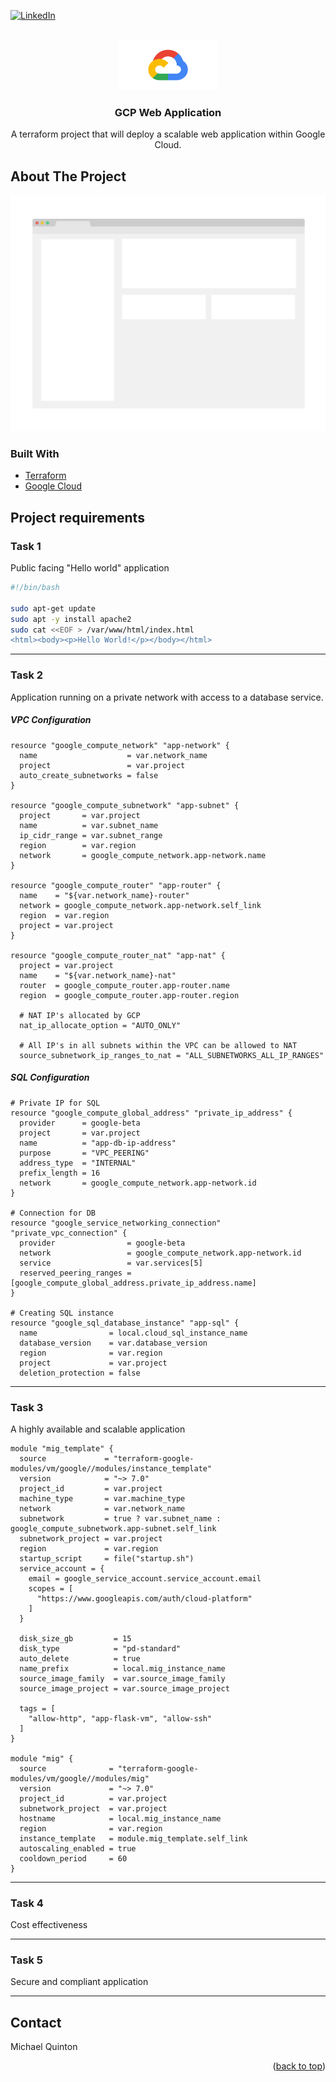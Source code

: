 <div id="top"></div>

[![LinkedIn][linkedin-shield]][linkedin-url]

<!-- PROJECT LOGO -->
<br />
<div align="center">
  <a href="https://github.com/github_username/repo_name">
    <img src="images/gcp.png" alt="Logo" width="160" height="80">
  </a>

<h3 align="center">GCP Web Application</h3>

  <p align="center">
    A terraform project that will deploy a scalable web application within Google Cloud.
  </p>
</div>

## About The Project

[![Product Name Screen Shot][product-screenshot]](https://example.com)

### Built With

* [Terraform](https://www.terraform.io/)
* [Google Cloud](https://cloud.google.com/)

## Project requirements

### Task 1

Public facing "Hello world" application

```sh
#!/bin/bash

sudo apt-get update
sudo apt -y install apache2
sudo cat <<EOF > /var/www/html/index.html
<html><body><p>Hello World!</p></body></html>
```

---

### Task 2

Application running on a private network with access to a database service.

##### VPC Configuration

```hcl
resource "google_compute_network" "app-network" {
  name                    = var.network_name
  project                 = var.project
  auto_create_subnetworks = false
}

resource "google_compute_subnetwork" "app-subnet" {
  project       = var.project
  name          = var.subnet_name
  ip_cidr_range = var.subnet_range
  region        = var.region
  network       = google_compute_network.app-network.name
}

resource "google_compute_router" "app-router" {
  name    = "${var.network_name}-router"
  network = google_compute_network.app-network.self_link
  region  = var.region
  project = var.project
}

resource "google_compute_router_nat" "app-nat" {
  project = var.project
  name    = "${var.network_name}-nat"
  router  = google_compute_router.app-router.name
  region  = google_compute_router.app-router.region

  # NAT IP's allocated by GCP
  nat_ip_allocate_option = "AUTO_ONLY"

  # All IP's in all subnets within the VPC can be allowed to NAT
  source_subnetwork_ip_ranges_to_nat = "ALL_SUBNETWORKS_ALL_IP_RANGES"
```

##### SQL Configuration

```hcl
# Private IP for SQL
resource "google_compute_global_address" "private_ip_address" {
  provider      = google-beta
  project       = var.project
  name          = "app-db-ip-address"
  purpose       = "VPC_PEERING"
  address_type  = "INTERNAL"
  prefix_length = 16
  network       = google_compute_network.app-network.id
}

# Connection for DB
resource "google_service_networking_connection" "private_vpc_connection" {
  provider                = google-beta
  network                 = google_compute_network.app-network.id
  service                 = var.services[5]
  reserved_peering_ranges = [google_compute_global_address.private_ip_address.name]
}

# Creating SQL instance
resource "google_sql_database_instance" "app-sql" {
  name                = local.cloud_sql_instance_name
  database_version    = var.database_version
  region              = var.region
  project             = var.project
  deletion_protection = false
```

---

### Task 3

A highly available and scalable application

```hcl
module "mig_template" {
  source             = "terraform-google-modules/vm/google//modules/instance_template"
  version            = "~> 7.0"
  project_id         = var.project
  machine_type       = var.machine_type
  network            = var.network_name
  subnetwork         = true ? var.subnet_name : google_compute_subnetwork.app-subnet.self_link
  subnetwork_project = var.project
  region             = var.region
  startup_script     = file("startup.sh")
  service_account = {
    email = google_service_account.service_account.email
    scopes = [
      "https://www.googleapis.com/auth/cloud-platform"
    ]
  }

  disk_size_gb         = 15
  disk_type            = "pd-standard"
  auto_delete          = true
  name_prefix          = local.mig_instance_name
  source_image_family  = var.source_image_family
  source_image_project = var.source_image_project

  tags = [
    "allow-http", "app-flask-vm", "allow-ssh"
  ]
}

module "mig" {
  source              = "terraform-google-modules/vm/google//modules/mig"
  version             = "~> 7.0"
  project_id          = var.project
  subnetwork_project  = var.project
  hostname            = local.mig_instance_name
  region              = var.region
  instance_template   = module.mig_template.self_link
  autoscaling_enabled = true
  cooldown_period     = 60
}
```

---

### Task 4

Cost effectiveness

---

### Task 5

Secure and compliant application

---

## Contact

Michael Quinton

<p align="right">(<a href="#top">back to top</a>)</p>

<!-- MARKDOWN LINKS & IMAGES -->
<!-- https://www.markdownguide.org/basic-syntax/#reference-style-links -->
[linkedin-shield]: https://img.shields.io/badge/-LinkedIn-black.svg?style=for-the-badge&logo=linkedin&colorB=555
[linkedin-url]: https://linkedin.com/in/mikepquinton
[product-screenshot]: images/screenshot.png




<!--
### Prerequisites

This is an example of how to list things you need to use the software and how to install them.
* npm
  ```sh
  npm install npm@latest -g
  ```

### Installation

1. Get a free API Key at [https://example.com](https://example.com)
2. Clone the repo
   ```sh
   git clone https://github.com/github_username/repo_name.git
   ```
3. Install NPM packages
   ```sh
   npm install
   ```
4. Enter your API in `config.js`
   ```js
   const API_KEY = 'ENTER YOUR API';
   ```
-->
